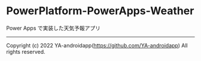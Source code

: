 # PowerPlatform-PowerApps-Weather

Power Apps で実装した天気予報アプリ

---

Copyright (c) 2022 YA-androidapp(https://github.com/YA-androidapp) All rights reserved.
